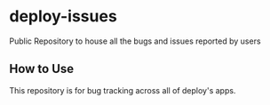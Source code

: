 # deploy-issues
Public Repository to house all the bugs and issues reported by users

## How to Use
This repository is for bug tracking across all of deploy's apps. 
